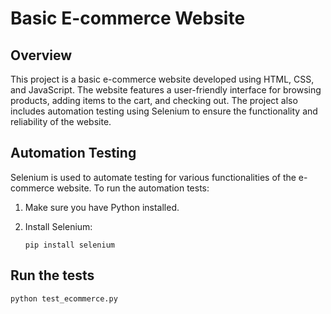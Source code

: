 # Basic E-commerce Website

## Overview
This project is a basic e-commerce website developed using HTML, CSS, and JavaScript. The website features a user-friendly interface for browsing products, adding items to the cart, and checking out. The project also includes automation testing using Selenium to ensure the functionality and reliability of the website.


## Automation Testing

Selenium is used to automate testing for various functionalities of the e-commerce website. To run the automation tests:

1. Make sure you have Python installed.
2. Install Selenium:

   ```
   pip install selenium
## Run the tests 
```
python test_ecommerce.py
